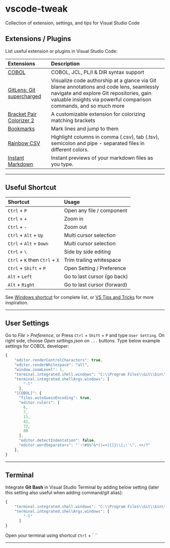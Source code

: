 # vscode-tweak
Collection of extension, settings, and tips for Visual Studio Code

## Extensions / Plugins
List useful extension or plugins in Visual Studio Code:

| Extensions | Description|
|:--------|:-----------------|
| [COBOL](https://marketplace.visualstudio.com/items?itemName=bitlang.cobol) | COBOL, JCL, PL/I & DIR syntax support |
| [GitLens: Git supercharged](https://marketplace.visualstudio.com/items?itemName=eamodio.gitlens) | Visualize code authorship at a glance via Git blame annotations and code lens, seamlessly navigate and explore Git repositories, gain valuable insights via powerful comparison commands, and so much more |
| [Bracket Pair Colorizer 2](https://marketplace.visualstudio.com/items?itemName=CoenraadS.bracket-pair-colorizer-2c) | A customizable extension for colorizing matching brackets |
| [Bookmarks](https://marketplace.visualstudio.com/items?itemName=alefragnani.Bookmarksc) | Mark lines and jump to them |
| [Rainbow CSV](https://marketplace.visualstudio.com/items?itemName=mechatroner.rainbow-csv) | Highlight columns in comma (.csv), tab (.tsv), semicolon and pipe - separated files in different colors. |
| [Instant Markdown](https://marketplace.visualstudio.com/items?itemName=dbankier.vscode-instant-markdown) | Instant previews of your markdown files as you type. |

---
## Useful Shortcut

| Shortcut | Usage|
|:--------|:-----------------|
| `Ctrl` + `P` | Open any file / component |
| `Ctrl` + `+` | Zoom in |
| `Ctrl` + `-` | Zoom out |
| `Ctrl` + `Alt` + `Up` | Multi cursor selection |
| `Ctrl` + `Alt` + `Down` | Multi cursor selection |
| `Ctrl` + `\` | Side by side editing |
| `Ctrl` + `K` then `Ctrl` + `X` | Trim trailing whitespace |
| `Ctrl` + `Shift` + `P` | Open Setting / Preference |
| `Alt` + `Left` | Go to last cursor (go back) |
| `Alt` + `Right` | Go to last cursor (forward) |

See [Windows shortcut](https://code.visualstudio.com/shortcuts/keyboard-shortcuts-windows.pdf) for complete list,
or [VS Tips and Tricks](https://code.visualstudio.com/docs/getstarted/tips-and-tricks) for more inspiration.

---
## User Settings

Go to *File* > *Preference*, or
Press `Ctrl` + `Shift` + `P` and type `User Setting`. On right side, choose *Open settings.json* on `...` buttons.
Type below example settings for COBOL developer:

```javascript
{
    "editor.renderControlCharacters": true,
    "editor.renderWhitespace": "all",
    "window.zoomLevel": 1,
    "terminal.integrated.shell.windows": "C:\\Program Files\\Git\\bin\\bash.exe",
    "terminal.integrated.shellArgs.windows": [
        "-l"
      ],
    "[COBOL]": {
      "files.autoGuessEncoding": true,
      "editor.rulers": [
        6,
        7,
        11,
        42,
        72,
        80
      ],
      "editor.detectIndentation": false,
      "editor.wordSeparators": "`~!#$%^&*()=+[{]}\\|;:'\",.<>/?"
    },
}
```

---
## Terminal
Integrate **Git Bash** in Visual Studio Terminal by adding below setting (later this setting also useful when adding command/git alias):

```javascript
{
    "terminal.integrated.shell.windows": "C:\\Program Files\\Git\\bin\\bash.exe",
    "terminal.integrated.shellArgs.windows": [
        "-l"
      ]
}
```

Open your terminal using shortcut `Ctrl` + ` ``

---

